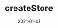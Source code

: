 ---
path: "/api/references/create-store"
date: "2021-01-01"
title: "createStore"
subMenu: 
    - text: ''
      path: '#'
---